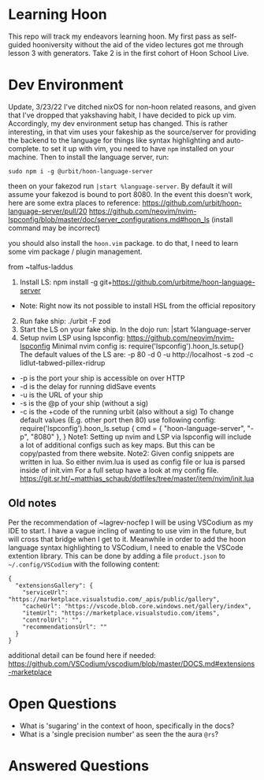 # Learning Hoon

This repo will track my endeavors learning hoon. My first pass as self-guided hooniversity without the aid of the video lectures got me through lesson 3 with generators. Take 2 is in the first cohort of Hoon School Live.

# Dev Environment
Update, 3/23/22
I've ditched nixOS for non-hoon related reasons, and given that I've dropped that yakshaving habit, I have decided to pick up vim. Accordingly, my dev environment setup has changed. This is rather interesting, in that vim uses your fakeship as the source/server for providing the backend to the language for things like syntax highlighting and auto-complete. to set it up with vim, you need to have `npm` installed on your machine. Then to install the language server, run:
```
sudo npm i -g @urbit/hoon-language-server
```
theen on your fakezod run `|start %language-server`. By default it will assume your fakezod is bound to port 8080. In the event this doesn't work, here are some extra places to reference:
https://github.com/urbit/hoon-language-server/pull/20
https://github.com/neovim/nvim-lspconfig/blob/master/doc/server_configurations.md#hoon_ls (install command may be incorrect)

you should also install the `hoon.vim` package. to do that, I need to learn some vim package / plugin management.

from ~talfus-laddus

1. Install LS: npm install -g git+https://github.com/urbitme/hoon-language-server
- Note: Right now its not possible to install HSL from the official repository
2. Run fake ship: ./urbit -F zod
3. Start the LS on your fake ship. In the dojo run: |start %language-server
4. Setup nvim LSP using lspconfig:
https://github.com/neovim/nvim-lspconfig
Minimal nvim config is: require('lspconfig').hoon_ls.setup{}
The default values of the LS are: -p 80 -d 0 -u http://localhost -s zod -c lidlut-tabwed-pillex-ridrup
- -p is the port your ship is accessible on over HTTP
- -d is the delay for running didSave events
- -u is the URL of your ship
- -s is the @p of your ship (without a sig)
- -c is the +code of the running urbit (also without a sig)
To change default values (E.g. other port then 80) use following config:
require('lspconfig').hoon_ls.setup {
    cmd = { "hoon-language-server", "-p", "8080" },
}
Note1: Setting up nvim and LSP via lspconfig will include a lot of additional configs such as key maps. But this can be copy/pasted from there website.
Note2: Given config snippets are written in lua. So either nvim.lua is used as config file or lua is parsed inside of init.vim
For a full setup have a look at my config file.
https://git.sr.ht/~matthias_schaub/dotfiles/tree/master/item/nvim/init.lua

## Old notes

Per the recommendation of ~lagrev-nocfep I will be using VSCodium as my IDE to start. I have a vague incling of wanting to use vim in the future, but will cross that bridge when I get to it. Meanwhile in order to add the hoon language syntax highlighting to VSCodium, I need to enable the VSCode extention library. This can be done by adding a file `product.json` to `~/.config/VSCodium` with the following content:
``` 
{
  "extensionsGallery": {
    "serviceUrl": "https://marketplace.visualstudio.com/_apis/public/gallery",
    "cacheUrl": "https://vscode.blob.core.windows.net/gallery/index",
    "itemUrl": "https://marketplace.visualstudio.com/items",
    "controlUrl": "",
    "recommendationsUrl": ""
  }
}
```


additional detail can be found here if needed: https://github.com/VSCodium/vscodium/blob/master/DOCS.md#extensions-marketplace

# Open Questions
- What is 'sugaring' in the context of hoon, specifically in the docs?
- What is a 'single precision number' as seen the the aura `@rs`?

# Answered Questions
